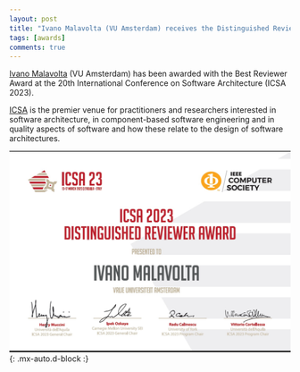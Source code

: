 ```yaml
---
layout: post
title: "Ivano Malavolta (VU Amsterdam) receives the Distinguished Reviewer Award at ICSA 2023"
tags: [awards]
comments: true
---
```


[Ivano Malavolta](https://www.ivanomalavolta.com) (VU Amsterdam) has been awarded with the Best Reviewer Award at the 20th International Conference on Software Architecture (ICSA 2023).

[ICSA](https://icsa-conferences.org/2023/) is the premier venue for practitioners and researchers interested in software architecture, in component-based software engineering and in quality aspects of software and how these relate to the design of software architectures.

![BESTREVIEWERICSA23](/files/posts/ivano_icsa_2023_award.jpeg){: .mx-auto.d-block :}
